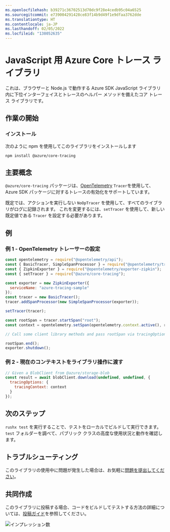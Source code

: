 ```yaml
---
ms.openlocfilehash: b39271c36702513d70dc9f28e4cedb95c04a6525
ms.sourcegitcommit: e739004291428ce83f14b9d49f1e9dfaa3762dde
ms.translationtype: HT
ms.contentlocale: ja-JP
ms.lasthandoff: 02/05/2022
ms.locfileid: "138052635"
---
```

# <a name="azure-core-tracing-library-for-javascript"></a>JavaScript 用 Azure Core トレース ライブラリ

これは、ブラウザーと Node.js で動作する Azure SDK JavaScript ライブラリ内に下位インターフェイスとトレースのヘルパー メソッドを備えたコア トレース ライブラリです。

## <a name="getting-started"></a>作業の開始

### <a name="installation"></a>インストール

次のように npm を使用してこのライブラリをインストールします

```
npm install @azure/core-tracing
```

## <a name="key-concepts"></a>主要概念

`@azure/core-tracing` パッケージは、[OpenTelemetry](https://opentelemetry.io/) `Tracer`を使用して、Azure SDK パッケージに対するトレースの有効化をサポートしています。

既定では、アクションを実行しない `NoOpTracer` を使用して、すべてのライブラリがログに記録されます。
これを変更するには、`setTracer` を使用して、新しい既定値である `Tracer` を設定する必要があります。

## <a name="examples"></a>例

### <a name="example-1---setting-an-opentelemetry-tracer"></a>例 1 - OpenTelemetry トレーサーの設定

```js
const opentelemetry = require("@opentelemetry/api");
const { BasicTracer, SimpleSpanProcessor } = require("@opentelemetry/tracing");
const { ZipkinExporter } = require("@opentelemetry/exporter-zipkin");
const { setTracer } = require("@azure/core-tracing");

const exporter = new ZipkinExporter({
  serviceName: "azure-tracing-sample"
});
const tracer = new BasicTracer();
tracer.addSpanProcessor(new SimpleSpanProcessor(exporter));

setTracer(tracer);

const rootSpan = tracer.startSpan("root");
const context = opentelemetry.setSpan(opentelemetry.context.active(), rootSpan);

// Call some client library methods and pass rootSpan via tracingOptions.

rootSpan.end();
exporter.shutdown();
```

### <a name="example-2---passing-current-context-to-library-operations"></a>例 2 - 現在のコンテキストをライブラリ操作に渡す

```js
// Given a BlobClient from @azure/storage-blob
const result = await blobClient.download(undefined, undefined, {
  tracingOptions: {
    tracingContext: context
  }
});
```

## <a name="next-steps"></a>次のステップ

`rushx test` を実行することで、テストをローカルでビルドして実行できます。 `test` フォルダーを調べて、パブリック クラスの高度な使用状況と動作を確認します。

## <a name="troubleshooting"></a>トラブルシューティング

このライブラリの使用中に問題が発生した場合は、お気軽に[問題を提出してください](https://github.com/Azure/azure-sdk-for-js/issues/new)。

## <a name="contributing"></a>共同作成

このライブラリに投稿する場合、コードをビルドしてテストする方法の詳細については、[投稿ガイド](https://github.com/Azure/azure-sdk-for-js/blob/main/CONTRIBUTING.md)を参照してください。

![インプレッション数](https://azure-sdk-impressions.azurewebsites.net/api/impressions/azure-sdk-for-js%2Fsdk%2Fcore%2Fcore-tracing%2FREADME.png)
